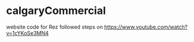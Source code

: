 # calgaryCommercial
website code for Rez
followed steps on https://www.youtube.com/watch?v=1cYKoSe3MN4
